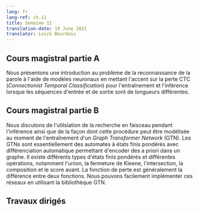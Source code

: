 ```yaml
---
lang: fr
lang-ref: ch.11
title: Semaine 11
translation-date: 19 June 2021
translator: Loïck Bourdois
---
```



<!--
## Lecture part A
We provide an introduction to the problem of speech recognition using neural models, emphasizing the CTC loss for training and inference when input and output sequences are of different lengths.
-->
## Cours magistral partie A
Nous présentons une introduction au problème de la reconnaissance de la parole à l'aide de modèles neuronaux en mettant l'accent sur la perte CTC (*Connectionist Temporal Classification*) pour l'entraînement et l'inférence lorsque les séquences d'entrée et de sortie sont de longueurs différentes.

<!--
## Lecture part B
We discuss beam search for use during inference, and how that procedure may be modeled at training time using a Graph Transformer Network. Graph transformers networks are basically weighted finite-state automata with automatic differentiation, that allows us to encode priors into a graph. There are different type of weighted finite-state and different operations including union, Kleene closure, intersection, compose, and forward score. The loss function is usually the difference between to functions. We can easily implement these networks using GTN library.
-->
## Cours magistral partie B
Nous discutons de l'utilsiation de la recherche en faisceau pendant l'inférence ainsi que de la façon dont cette procédure peut être modélisée au moment de l'entraînement d'un *Graph Transformer Network* (GTN). Les GTNs sont essentiellement des automates à états finis pondérés avec différenciation automatique permettant d'encoder des a priori dans un graphe. Il existe différents types d'états finis pondérés et différentes opérations, notamment l'union, la fermeture de Kleene, l'intersection, la composition et le score avant. La fonction de perte est généralement la différence entre deux fonctions. Nous pouvons facilement implémenter ces réseaux en utilisant la bibliothèque GTN.

<!--
## Practicum
-->
## Travaux dirigés
